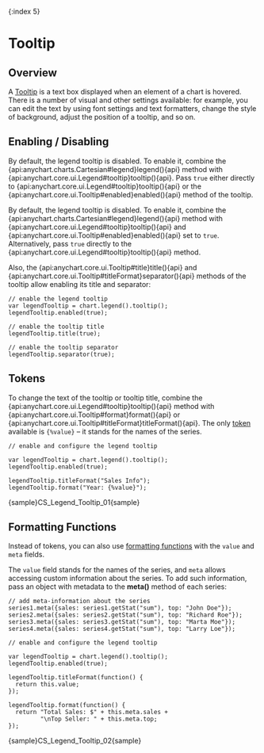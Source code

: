 {:index 5}
# Tooltip

## Overview

A [Tooltip](../Tooltip) is a text box displayed when an element of a chart is hovered. There is a number of visual and other settings available: for example, you can edit the text by using font settings and text formatters, change the style of background, adjust the position of a tooltip, and so on.

## Enabling / Disabling

By default, the legend tooltip is disabled. To enable it, combine the {api:anychart.charts.Cartesian#legend}legend(){api} method with {api:anychart.core.ui.Legend#tooltip}tooltip(){api}. Pass `true` either directly to {api:anychart.core.ui.Legend#tooltip}tooltip(){api} or the {api:anychart.core.ui.Tooltip#enabled}enabled(){api} method of the tooltip.

By default, the legend tooltip is disabled. To enable it, combine the {api:anychart.charts.Cartesian#legend}legend(){api} method with {api:anychart.core.ui.Legend#tooltip}tooltip(){api} and {api:anychart.core.ui.Tooltip#enabled}enabled(){api} set to `true`. Alternatively, pass `true` directly to the {api:anychart.core.ui.Legend#tooltip}tooltip(){api} method.

Also, the {api:anychart.core.ui.Tooltip#title}title(){api} and {api:anychart.core.ui.Tooltip#titleFormat}separator(){api} methods of the tooltip allow enabling its title and separator:

```
// enable the legend tooltip
var legendTooltip = chart.legend().tooltip();
legendTooltip.enabled(true);

// enable the tooltip title
legendTooltip.title(true);

// enable the tooltip separator
legendTooltip.separator(true);
```

## Tokens

To change the text of the tooltip or tooltip title, combine the {api:anychart.core.ui.Legend#tooltip}tooltip(){api} method with {api:anychart.core.ui.Tooltip#format}format(){api} or {api:anychart.core.ui.Tooltip#titleFormat}titleFormat(){api}. The only [token](../Text_Formatters#string_tokens) available is `{%value}` – it stands for the names of the series.

```
// enable and configure the legend tooltip

var legendTooltip = chart.legend().tooltip();
legendTooltip.enabled(true);

legendTooltip.titleFormat("Sales Info");
legendTooltip.format("Year: {%value}");
```

{sample}CS\_Legend\_Tooltip\_01{sample}

## Formatting Functions

Instead of tokens, you can also use [formatting functions](../Text_Formatters#formatting_functions) with the `value` and `meta` fields.

The `value` field stands for the names of the series, and `meta` allows accessing custom information about the series. To add such information, pass an object with metadata to the **meta()** method of each series:

```
// add meta-information about the series
series1.meta({sales: series1.getStat("sum"), top: "John Doe"});
series2.meta({sales: series2.getStat("sum"), top: "Richard Roe"});
series3.meta({sales: series3.getStat("sum"), top: "Marta Moe"});
series4.meta({sales: series4.getStat("sum"), top: "Larry Loe"});

// enable and configure the legend tooltip

var legendTooltip = chart.legend().tooltip();
legendTooltip.enabled(true);

legendTooltip.titleFormat(function() {
  return this.value;
});

legendTooltip.format(function() {
  return "Total Sales: $" + this.meta.sales +
         "\nTop Seller: " + this.meta.top;
});
```

{sample}CS\_Legend\_Tooltip\_02{sample}